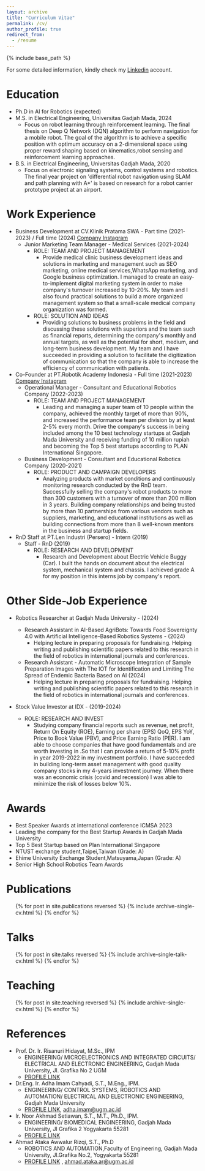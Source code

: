 ```yaml
---
layout: archive
title: "Curriculum Vitae"
permalink: /cv/
author_profile: true
redirect_from:
  - /resume
---
```


{% include base_path %}

For some detailed information, kindly check my [Linkedin](https://linkedin.com/in/yusufbadriawan) account.

Education
======
* Ph.D in AI for Robotics (expected)
* M.S. in Electrical Engineering, Universitas Gadjah Mada, 2024
  * Focus on robot learning through reinforcement learning. The final thesis on Deep Q Network (DQN) algorithm to perform navigation for a mobile robot. The goal of the algorithm is to achieve a specific position with optimum accuracy on a 2-dimensional space using proper reward shaping based on kinematics,robot sensing and reinforcement learning approaches.
* B.S. in Electrical Engineering, Universitas Gadjah Mada, 2020
  * Focus on electronic signaling systems, control systems and robotics.
The final year project on 'differential robot navigation using SLAM and path planning with A*' is based on research for a robot carrier
prototype project at an airport.

Work Experience
======
* Business Development at CV.Klinik Pratama SWA - Part time (2021-2023) / Full time (2024) [Company Instagram](https://www.instagram.com/klinikpratamaswa/)
  * Junior Marketing Team Manager - Medical Services (2021-2024)
    * ROLE: TEAM AND PROJECT MANAGEMENT
      * Provide medical clinic business development ideas and solutions in marketing and management such as SEO marketing, online medical
services,WhatsApp marketing, and Google business optimization. I managed to create an easy-to-implement digital marketing system in
order to make company's turnover increased by 10-20%.
My team and I also found practical solutions to build a more organized management system so that a small-scale medical company
organization was formed.
    * ROLE: SOLUTION AND IDEAS
      * Providing solutions to business problems in the field and discussing these solutions with superiors and the team such as financial
reports, determining the company's monthly and annual targets, as well as the potential for short, medium, and long-term business
development. My team and I have succeeded in providing a solution to facilitate the digitization of communication so that the company
is able to increase the efficiency of communication with patients.
* Co-Founder at PT.Robotik Academy Indonesia - Full time (2021-2023) [Company Instagram](https://www.instagram.com/robotikacademy/)
  * Operational Manager - Consultant and Educational Robotics Company (2022-2023)
    * ROLE: TEAM AND PROJECT MANAGEMENT
      * Leading and managing a super team of 10 people within the company, achieved the monthly target of more than 90%, and increased the
performance team per division by at least 2-5% every month.
Drive the company's success in being included among the 10 best technology startups at Gadjah Mada University and receiving funding
of 10 million rupiah and becoming the Top 5 best startups according to PLAN International Singapore.
  * Business Development - Consultant and Educational Robotics Company (2020-2021)
    * ROLE: PRODUCT AND CAMPAIGN DEVELOPERS
      * Analyzing products with market conditions and continuously monitoring research conducted by the RnD team. Successfully selling the
company's robot products to more than 300 customers with a turnover of more than 200 million in 3 years.
Building company relationships and being trusted by more than 10 partnerships from various vendors such as suppliers, marketing, and
educational institutions as well as building connections from more than 8 well-known mentors in the business and startup fields.
* RnD Staff at PT.Len Industri (Persero) - Intern (2019)
  * Staff - RnD (2019)
    * ROLE: RESEARCH AND DEVELOPMENT
      * Research and Development about Electric Vehicle Buggy (Car). I built the hands on document about the electrical system, mechanical
system and chassis. I achieved grade A for my position in this interns job by company's report.

Other Side-Job Experience
======
* Robotics Researcher at Gadjah Mada University - (2024)
  * Research Assistant in AI-Based AgriBots: Towards Food Sovereignty 4.0 with Artificial Intelligence-Based Robotics Systems - (2024)
    * Helping lecture in preparing proposals for fundraising. Helping writing and publishing scientific papers related to this research in the field of robotics in international journals and conferences.
  * Research Assistant - Automatic Microscope Integration of Sample Preparation Images with The IOT for Identification and Limiting The
Spread of Endemic Bacteria Based on AI (2024)
    * Helping lecture in preparing proposals for fundraising. Helping writing and publishing scientific papers related to this research in the field of robotics in international journals and conferences.

* Stock Value Investor at IDX - (2019-2024)
  * ROLE: RESEARCH AND INVEST
    * Studying company financial reports such as revenue, net profit, Return On Equity (ROE), Earning per share (EPS) QoQ, EPS YoY, Price to
Book Value (PBV), and Price Earning Ratio (PER). I am able to choose companies that have good fundamentals and are worth investing in
.So that I can provide a return of 5-10% profit in year 2019-2022 in my investment portfolio.
I have succeeded in building long-term asset management with good quality company stocks in my 4-years investment journey. When
there was an economic crisis (covid and recession) I was able to minimize the risk of losses below 10%.
  
Awards
======
* Best Speaker Awards at international conference ICMSA 2023
* Leading the company for the Best Startup Awards in Gadjah Mada University
* Top 5 Best Startup based on Plan International Singapore
* NTUST exchange student,Taipei,Taiwan (Grade: A)
* Ehime University Exchange Student,Matsuyama,Japan (Grade: A)
* Senior High School Robotics Team Awards

Publications
======
  <ul>{% for post in site.publications reversed %}
    {% include archive-single-cv.html %}
  {% endfor %}</ul>
  
Talks
======
  <ul>{% for post in site.talks reversed %}
    {% include archive-single-talk-cv.html  %}
  {% endfor %}</ul>
  
Teaching
======
  <ul>{% for post in site.teaching reversed %}
    {% include archive-single-cv.html %}
  {% endfor %}</ul>
  
References
======
* Prof. Dr. Ir. Risanuri Hidayat, M.Sc., IPM 
  * ENGINEERING/ MICROELECTRONICS AND INTEGRATED CIRCUITS/ ELECTRICAL AND
ELECTRONIC ENGINEERING, Gadjah Mada University, Jl. Grafika No 2 UGM 
  * [PROFILE LINK](https://acadstaff.ugm.ac.id/,risanuri@ugm.ac.id)
* Dr.Eng. Ir. Adha Imam Cahyadi, S.T., M.Eng., IPM. 
  * ENGINEERING/ CONTROL SYSTEMS, ROBOTICS AND AUTOMATION/ ELECTRICAL AND
ELECTRONIC ENGINEERING, Gadjah Mada University
  * [PROFILE LINK](https://acadstaff.ugm.ac.id/adha), adha.imam@ugm.ac.id
* Ir. Noor Akhmad Setiawan, S.T., M.T., Ph.D., IPM.
  * ENGINEERING/ BIOMEDICAL ENGINEERING, Gadjah Mada University, Jl Grafika 2
Yogyakarta 55281
  * [PROFILE LINK](https://acadstaff.ugm.ac.id/nasetiawan,noorwewe@ugm.ac.id)
* Ahmad Ataka Awwalur Rizqi, S.T., Ph.D
  * ROBOTICS AND AUTOMATION,Faculty of Engineering, Gadjah Mada University, Jl.Grafika No.2,
Yogyakarta 55281
  * [PROFILE LINK](https://acadstaff.ugm.ac.id/ahmad.ataka.ar) , ahmad.ataka.ar@ugm.ac.id
